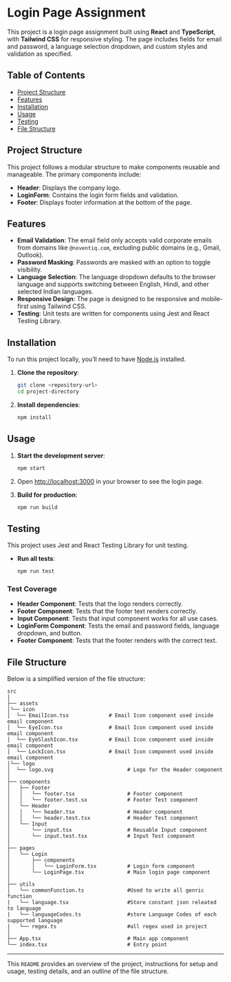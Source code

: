 
# Login Page Assignment

This project is a login page assignment built using **React** and **TypeScript**, with **Tailwind CSS** for responsive styling. The page includes fields for email and password, a language selection dropdown, and custom styles and validation as specified.

## Table of Contents

- [Project Structure](#project-structure)
- [Features](#features)
- [Installation](#installation)
- [Usage](#usage)
- [Testing](#testing)
- [File Structure](#file-structure)

## Project Structure

This project follows a modular structure to make components reusable and manageable. The primary components include:

- **Header**: Displays the company logo.
- **LoginForm**: Contains the login form fields and validation.
- **Footer**: Displays footer information at the bottom of the page.

## Features

- **Email Validation**: The email field only accepts valid corporate emails from domains like `@noventiq.com`, excluding public domains (e.g., Gmail, Outlook).
- **Password Masking**: Passwords are masked with an option to toggle visibility.
- **Language Selection**: The language dropdown defaults to the browser language and supports switching between English, Hindi, and other selected Indian languages.
- **Responsive Design**: The page is designed to be responsive and mobile-first using Tailwind CSS.
- **Testing**: Unit tests are written for components using Jest and React Testing Library.

## Installation

To run this project locally, you’ll need to have [Node.js](https://nodejs.org/) installed.

1. **Clone the repository**:
   ```bash
   git clone <repository-url>
   cd project-directory
   ```

2. **Install dependencies**:
   ```bash
   npm install
   ```

## Usage

1. **Start the development server**:
   ```bash
   npm start
   ```
   
2. Open [http://localhost:3000](http://localhost:3000) in your browser to see the login page.

3. **Build for production**:
   ```bash
   npm run build
   ```

## Testing

This project uses Jest and React Testing Library for unit testing.

- **Run all tests**:
  ```bash
  npm run test
  ```

### Test Coverage

- **Header Component**: Tests that the logo renders correctly.
- **Footer Component**: Tests that the footer text renders correctly.
- **Input Component**: Tests that input component works for all use cases.
- **LoginForm Component**: Tests the email and password fields, language dropdown, and button.
- **Footer Component**: Tests that the footer renders with the correct text.

## File Structure

Below is a simplified version of the file structure:

```
src
│
├── assets
│└── icon
│  └── EmailIcon.tsx             # Email Icon component used inside email component
│  └── EyeIcon.tsx               # Email Icon component used inside email component
│  └── EyeSlashIcon.tsx          # Email Icon component used inside email component       
│  └── LockIcon.tsx              # Email Icon component used inside email component       
│└── logo
│  └── logo.svg                        # Logo for the Header component
│
├── components
│   ├── Footer
│   │   └── footer.tsx                 # Footer component
│   │   └── footer.test.sx             # Footer Test component
│   └── Header
│   │   └── header.tsx                 # Header component
│   │   └── header.test.tsx            # Header Test component
│   └── Input
│       └── input.tsx                  # Reusable Input component
│       └── input.test.tsx             # Input Test component
│
├── pages
│   └── Login
│       ├── components
│       │   └── LoginForm.tsx          # Login form component
│       └── LoginPage.tsx              # Main login page component
│
├── utils
│   └── commonFunction.ts              #Used to write all genric function
|   └── language.tsx                   #Store constant json releated to language
|   └── languageCodes.ts               #store Language Codes of each supported language
|   └── regex.ts                       #all regex used in project
│
├── App.tsx                            # Main app component
└── index.tsx                          # Entry point
```


---

This `README` provides an overview of the project, instructions for setup and usage, testing details, and an outline of the file structure.